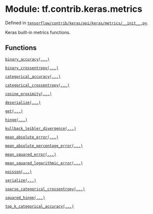 <div itemscope itemtype="http://developers.google.com/ReferenceObject">
<meta itemprop="name" content="tf.contrib.keras.metrics" />
</div>

# Module: tf.contrib.keras.metrics



Defined in [`tensorflow/contrib/keras/api/keras/metrics/__init__.py`](https://www.tensorflow.org/code/tensorflow/contrib/keras/api/keras/metrics/__init__.py).

Keras built-in metrics functions.

## Functions

[`binary_accuracy(...)`](../../../tf/contrib/keras/metrics/binary_accuracy.md)

[`binary_crossentropy(...)`](../../../tf/contrib/keras/losses/binary_crossentropy.md)

[`categorical_accuracy(...)`](../../../tf/contrib/keras/metrics/categorical_accuracy.md)

[`categorical_crossentropy(...)`](../../../tf/contrib/keras/losses/categorical_crossentropy.md)

[`cosine_proximity(...)`](../../../tf/contrib/keras/losses/cosine_proximity.md)

[`deserialize(...)`](../../../tf/contrib/keras/metrics/deserialize.md)

[`get(...)`](../../../tf/contrib/keras/metrics/get.md)

[`hinge(...)`](../../../tf/contrib/keras/losses/hinge.md)

[`kullback_leibler_divergence(...)`](../../../tf/contrib/keras/losses/kullback_leibler_divergence.md)

[`mean_absolute_error(...)`](../../../tf/contrib/keras/losses/mean_absolute_error.md)

[`mean_absolute_percentage_error(...)`](../../../tf/contrib/keras/losses/mean_absolute_percentage_error.md)

[`mean_squared_error(...)`](../../../tf/contrib/keras/losses/mean_squared_error.md)

[`mean_squared_logarithmic_error(...)`](../../../tf/contrib/keras/losses/mean_squared_logarithmic_error.md)

[`poisson(...)`](../../../tf/contrib/keras/losses/poisson.md)

[`serialize(...)`](../../../tf/contrib/keras/metrics/serialize.md)

[`sparse_categorical_crossentropy(...)`](../../../tf/contrib/keras/losses/sparse_categorical_crossentropy.md)

[`squared_hinge(...)`](../../../tf/contrib/keras/losses/squared_hinge.md)

[`top_k_categorical_accuracy(...)`](../../../tf/contrib/keras/metrics/top_k_categorical_accuracy.md)

